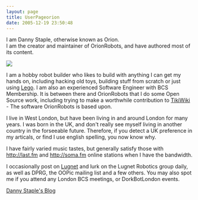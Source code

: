 ```yaml
---
layout: page
title: UserPageorion
date: 2005-12-19 23:50:48
---
```

<p>I am Danny Staple, otherwise known as Orion.
<br/>I am the creator and maintainer of OrionRobots, and have authored most of its content.
</p>
<p> <a class="internal" href="browseimage326"> <img class="img-responsive" src="image326&amp;thumb=1"/> </a>
</p>
<p>I am a hobby robot builder who likes to build with anything I can get my hands on, including hacking old toys, building stuff from scratch or just using <a href="/wiki/lego.html" title="The best known construction toy">Lego</a>. I am also an experienced Software Engineer with BCS Membership. It is between there and OrionRobots that I do some Open Source work, including trying to make a worthwhile contribution to <a  href="http://www.tikiwiki.org" rel="external" target="_blank">TikiWiki</a> - The software OrionRobots is based upon.
</p>
<p>I live in West London, but have been living in and around London for many years. I was born in the UK, and don't really see myself living in another country in the forseeable future. Therefore, if you detect a UK preference in my articals, or find I use english spelling, you now know why.
</p>
<p>I have fairly varied music tastes, but generally satisfy those with <a  href="http://last.fm" rel="external" target="_blank">http://last.fm</a> and <a  href="http://soma.fm" rel="external" target="_blank">http://soma.fm</a> online stations when I have the bandwidth.
</p>
<p>I occasionally post on <a href="/wiki/lugnet.html" title="Lego Users Group Network">Lugnet</a> and lurk on the Lugnet Robotics group daily, as well as DPRG, the OOPic mailing list and a few others. You may also spot me if you attend any London BCS meetings, or DorkBotLondon events.
</p>
<p><a href="tiki-view_blog.php?blogId=1" rel="">Danny Staple's Blog</a>
</p>
